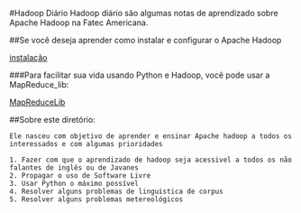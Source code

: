 #Hadoop Diário
Hadoop diário são algumas notas de aprendizado sobre Apache Hadoop na Fatec Americana.

##Se você deseja aprender como instalar e configurar o Apache Hadoop

[instalação](https://github.com/z4r4tu5tr4/Hadoop-diario/tree/master/Instalacao)

###Para facilitar sua vida usando Python e Hadoop, você pode usar a MapReduce_lib:

[MapReduceLib](https://github.com/z4r4tu5tr4/MapReduceLib)


##Sobre este diretório:

	Ele nasceu com objetivo de aprender e ensinar Apache hadoop a todos os interessados e com algumas prioridades

	1. Fazer com que o aprendizado de hadoop seja acessivel a todos os não falantes de inglês ou de Javanes
	2. Propagar o uso de Software Livre
	3. Usar Python o máximo possível
	4. Resolver alguns problemas de linguistica de corpus
	5. Resolver alguns problemas metereológicos
